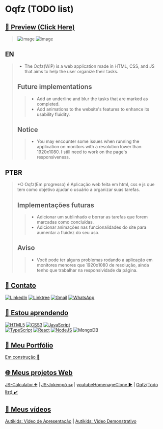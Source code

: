 # **Oqfz (TODO list)**

## **[👀 Preview (Click Here)](https://samubarreto.github.io/Oqfz-Todo-list/)**
> ![image](https://github.com/sampbrt/Oqfz-Todo-list/assets/70921394/c939b83b-c49f-4eca-86cd-0fefb13e0777)
> ![image](https://github.com/sampbrt/Oqfz-Todo-list/assets/70921394/eb14ed4f-6cd6-4316-9a9b-2a1460e84dd1)

## **EN**
> * The Oqfz(WIP) is a web application made in HTML, CSS, and JS that aims to help the user organize their tasks.
>
> ## **Future implementations**
> > * Add an underline and blur the tasks that are marked as completed.
> > * Add animations to the website's features to enhance its usability fluidity.
>
> ## **Notice**
> > * You may encounter some issues when running the application on monitors with a resolution lower than 1920x1080. I still need to work on the page's responsiveness.

## **PTBR**
> *O Oqfz(Em progresso) é Aplicação web feita em html, css e js que tem como objetivo ajudar o usuário a organizar suas tarefas.
>
> ## **Implementações futuras**
> > * Adicionar um sublinhado e borrar as tarefas que forem marcadas como concluídas.
> > * Adicionar animações nas funcionalidades do site para aumentar a fluidez do seu uso.
>
> ## **Aviso**
> > * Você pode ter alguns problemas rodando a aplicação em monitores menores que 1920x1080 de resolução, ainda tenho que trabalhar na responsividade da página.

## [📧 Contato](https://linktr.ee/sampereirabrt)
[![LinkedIn](https://img.shields.io/badge/linkedin-%230077B5.svg?style=for-the-badge&logo=linkedin&logoColor=white)](https://www.linkedin.com/in/samubrreto/)
[![Linktree](https://img.shields.io/badge/linktree-1de9b6?style=for-the-badge&logo=linktree&logoColor=white)](https://linktr.ee/samubarreto)
[![Gmail](https://img.shields.io/badge/Gmail-D14836?style=for-the-badge&logo=gmail&logoColor=white)](mailto:samu.barreto2004@gmail.com)
[![WhatsApp](https://img.shields.io/badge/WhatsApp-25D366?style=for-the-badge&logo=whatsapp&logoColor=white)](https://api.whatsapp.com/send?phone=5514997973585)

## [📖 Estou aprendendo](https://www.linkedin.com/in/samubrreto/)
[![HTML5](https://img.shields.io/badge/html5-%23E34F26.svg?style=for-the-badge&logo=html5&logoColor=white)](https://www.linkedin.com/in/samubrreto/)
[![CSS3](https://img.shields.io/badge/css3-%231572B6.svg?style=for-the-badge&logo=css3&logoColor=white)](https://www.linkedin.com/in/samubrreto/)
[![JavaScript](https://img.shields.io/badge/javascript-%23323330.svg?style=for-the-badge&logo=javascript&logoColor=%23F7DF1E)](https://www.linkedin.com/in/samubrreto/)<br>
[![TypeScript](https://img.shields.io/badge/typescript-%23007ACC.svg?style=for-the-badge&logo=typescript&logoColor=white)](https://www.linkedin.com/in/samubrreto/)
[![React](https://img.shields.io/badge/react-%2320232a.svg?style=for-the-badge&logo=react&logoColor=%2361DAFB)](https://www.linkedin.com/in/samubrreto/)
[![NodeJS](https://img.shields.io/badge/node.js-6DA55F?style=for-the-badge&logo=node.js&logoColor=white)](https://www.linkedin.com/in/samubrreto/)
![MongoDB](https://img.shields.io/badge/MongoDB-%234ea94b.svg?style=for-the-badge&logo=mongodb&logoColor=white)<br>

## [📁 Meu Portfólio](https://github.com/samubarreto/Portfolio)
[Em construção 🔨](https://samubarreto.github.io/Portfolio/) <br>

## [🌐 Meus projetos Web](https://linktr.ee/sampereirabrt)
[JS-Calculator ➕](https://samubarreto.github.io/js-calculator/) | 
[JS-Jokempô ✂️](https://samubarreto.github.io/js-jokempo/) | 
[youtubeHomepageClone ▶️](https://samubarreto.github.io/youtubeHomepageClone/) | 
[Oqfz(Todo list) ✔️](https://samubarreto.github.io/Oqfz-Todo-list/)<br>

## [🎥 Meus vídeos](https://linktr.ee/sampereirabrt)
[Autikids: Vídeo de Apresentação](https://www.youtube.com/watch?v=gwaOvcCb9-w) | 
[Autikids: Vídeo Demonstrativo](https://www.youtube.com/watch?v=HsBhddAzQME)<br>
